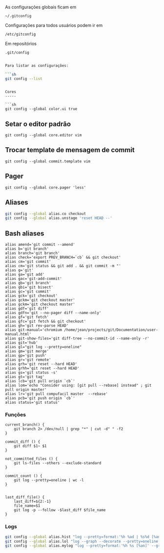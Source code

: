 As configurações globais ficam em

```sh
~/.gitconfig

```

Configurações para todos usuários podem ir em

```sh
/etc/gitconfig

```

Em repositórios

```sh
.git/config


Para listar as configurações:

```sh
git config --list

```
```

Cores
-----

```sh
git config --global color.ui true

```

Setar o editor padrão
---------------------

```
git config --global core.editor vim

```

Trocar template de mensagem de commit
-------------------------------------

```
git config --global commit.template vim

```

Pager
-----

```
git config --global core.pager 'less'

```

Aliases
-------

```sh
git config --global alias.co checkout
git config --global alias.unstage 'reset HEAD --'

```

Bash aliases
------------

```
alias amend='git commit --amend'
alias b='git branch'
alias branch='git branch'
alias check='export PREV_BRANCH=`cb` && git checkout'
alias cm='git commit'
alias cm='git status && git add . && git commit -m "'
alias g='git'
alias ga='git add'
alias gac='git-add-commit'
alias gb='git branch'
alias gbi='git bisect'
alias gc='git commit'
alias gck='git checkout'
alias gckm='git checkout master'
alias gckm='git checkout master'
alias gdf='git diff'
alias gdfn='git --no-pager diff --name-only'
alias gf='git fetch'
alias gfc='git fetch && git checkout'
alias gh='git rev-parse HEAD'
alias git-manual='chromium /home/jean/projects/git/Documentation/user-manual.html'
alias git-show-files='git diff-tree --no-commit-id --name-only -r'
alias git='hub'
alias gl="git log --pretty=oneline"
alias gm='git merge'
alias gp='git push'
alias gr='git remote'
alias grh='git reset --hard HEAD'
alias grhh='git reset --hard HEAD'
alias gs='git status -s'
alias gt='git tag'
alias lcb='git pull origin `cb`'
alias lom='echo "Consider using: [git pull --rebase] instead" ; git pull origin master'
alias lr='git pull compufacil master  --rebase'
alias pcb='git push origin `cb`'
alias status='git status'

```

### Funções


```
current_branch() {
    git branch 2> /dev/null | grep "*" | cut -d" " -f2
}

commit_diff () {
    git diff $1~ $1
}

not_committed_files () {
    git ls-files --others --exclude-standard
}

commit_count () {
    git log --pretty=oneline | wc -l
}


last_diff_file() {
    last_diff=${2:-1}
    file_name=$1
    git log -p --follow -$last_diff $file_name
}
```


### Logs

```sh
git config --global alias.hist "log --pretty=format:'%h %ad | %s%d [%an]' --graph --date=short"
git config --global alias.lol "log --graph --decorate --pretty=oneline --abbrev-commit --all"
git config --global alias.mylog "log --pretty=format:'%h %s [%an]' --graph"

```
